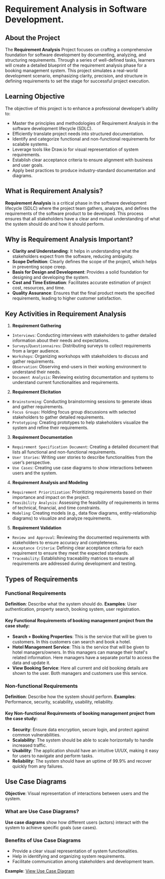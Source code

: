 # Requirement Analysis in Software Development.

## About the Project
The **Requirement Analysis** Project focuses on crafting a comprehensive foundation for software development by documenting, analyzing, and structuring requirements. Through a series of well-defined tasks, learners will create a detailed blueprint of the requirement analysis phase for a booking management system. This project simulates a real-world development scenario, emphasizing clarity, precision, and structure in defining requirements to set the stage for successful project execution.

## Learning Objective
The objective of this project is to enhance a professional developer’s ability to:

- Master the principles and methodologies of Requirement Analysis in the software development lifecycle (SDLC).
- Efficiently translate project needs into structured documentation.
- Identify and categorize functional and non-functional requirements for scalable systems.
- Leverage tools like Draw.io for visual representation of system requirements.
- Establish clear acceptance criteria to ensure alignment with business and user goals.
- Apply best practices to produce industry-standard documentation and diagrams.

## What is Requirement Analysis?
**Requirement Analysis** is a critical phase in the software development lifecycle (SDLC) where the project team gathers, analyzes, and defines the requirements of the software product to be developed. This process ensures that all stakeholders have a clear and mutual understanding of what the system should do and how it should perform.

## Why is Requirement Analysis Important?
- **Clarity and Understanding**: It helps in understanding what the stakeholders expect from the software, reducing ambiguity.
- **Scope Definition**: Clearly defines the scope of the project, which helps in preventing scope creep.
- **Basis for Design and Development**: Provides a solid foundation for designing and developing the system.
- **Cost and Time Estimation**: Facilitates accurate estimation of project cost, resources, and time.
- **Quality Assurance**: Ensures that the final product meets the specified requirements, leading to higher customer satisfaction.

## Key Activities in Requirement Analysis
1. **Requirement Gathering**
- `Interviews`: Conducting interviews with stakeholders to gather detailed information about their needs and expectations.
- `Surveys`/`Questionnaires`: Distributing surveys to collect requirements from a larger audience.
- `Workshops`: Organizing workshops with stakeholders to discuss and gather requirements.
- `Observation`: Observing end-users in their working environment to understand their needs.
- `Document Analysis`: Reviewing existing documentation and systems to understand current functionalities and requirements.
2. **Requirement Elicitation**
- `Brainstorming`: Conducting brainstorming sessions to generate ideas and gather requirements.
- `Focus Groups`: Holding focus group discussions with selected stakeholders to gather detailed requirements.
- `Prototyping`: Creating prototypes to help stakeholders visualize the system and refine their requirements.
3. **Requirement Documentation**
- `Requirement Specification Document`: Creating a detailed document that lists all functional and non-functional requirements.
- `User Stories`: Writing user stories to describe functionalities from the user’s perspective.
- `Use Cases`: Creating use case diagrams to show interactions between users and the system.
4. **Requirement Analysis and Modeling**
- `Requirement Prioritization`: Prioritizing requirements based on their importance and impact on the project.
- `Feasibility Analysis`: Assessing the feasibility of requirements in terms of technical, financial, and time constraints.
- `Modeling`: Creating models (e.g., data flow diagrams, entity-relationship diagrams) to visualize and analyze requirements.
5. **Requirement Validation**
- `Review and Approval`: Reviewing the documented requirements with stakeholders to ensure accuracy and completeness.
- `Acceptance Criteria`: Defining clear acceptance criteria for each requirement to ensure they meet the expected standards.
- `Traceability`: Establishing traceability matrices to ensure all requirements are addressed during development and testing.

## Types of Requirements
### **Functional Requirements**
**Definition**: Describe what the system should do.
**Examples**: User authentication, property search, booking system, user registration.

#### Key Functional Requirements of booking management project from the case study:

- **Search + Booking Properties**: This is the service that will be given to customers. In this customers can search and book a hotel.
- **Hotel Management Service**: This is the service that will be given to hotel managers/owners. In this managers can manage their hotel's related information. Here managers have a separate portal to access the data and update it.
- **View Booking Service**: Here all current and old booking details are shown to the user. Both managers and customers use this service.

### **Non-functional Requirements**
**Definition**: Describe how the system should perform.
**Examples**: Performance, security, scalability, usability, reliability.

#### Key Non-functional Requirements of booking management project from the case study:

- **Security**: Ensure data encryption, secure login, and protect against common vulnerabilities.
- **Scalability**: The system should be able to scale horizontally to handle increased traffic.
- **Usability**: The application should have an intuitive UI/UX, making it easy for users to navigate and perform tasks.
- **Reliability**: The system should have an uptime of 99.9% and recover quickly from any failures.

## Use Case Diagrams
**Objective**: Visual representation of interactions between users and the system.

### What are **Use Case Diagrams**?

**Use case diagrams** show how different users (actors) interact with the system to achieve specific goals (use cases).

### Benefits of Use Case Diagrams
- Provide a clear visual representation of system functionalities.
- Help in identifying and organizing system requirements.
- Facilitate communication among stakeholders and development team.

**Example**: [View Use Case Diagram](alx-booking-uc.png)
